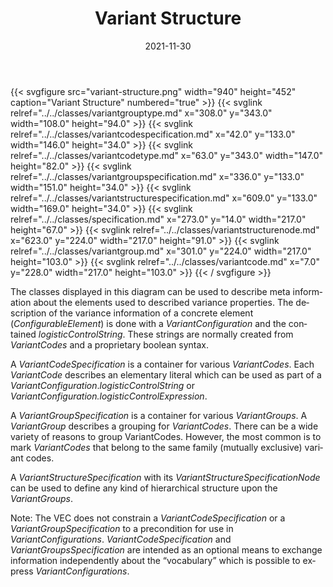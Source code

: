 ﻿---
title: Variant Structure
toc: false
type: specs
layout: diagram
date: "2021-11-30"
draft: false
specification: VEC
version: 2.0.0-rc1
documentType: "Recommendation"
elementType: Diagram
classes:
  - VariantGroupType
  - VariantCodeSpecification
  - VariantCodeType
  - VariantGroupSpecification
  - VariantStructureSpecification
  - Specification
  - VariantStructureNode
  - VariantGroup
  - VariantCode
menu:
  VEC-2.0.0-rc1:    
    parent: key-concepts
    identifier: key-concepts/variant-structure
    weight: 1001004 

# Prev/next pager order (if `docs_section_pager` enabled in `params.toml`)
weight: 1001004
---
{{< svgfigure src="variant-structure.png" width="940" height="452" caption="Variant Structure" numbered="true" >}}
  {{< svglink relref="../../classes/variantgrouptype.md" x="308.0" y="343.0" width="108.0" height="94.0" >}}
  {{< svglink relref="../../classes/variantcodespecification.md" x="42.0" y="133.0" width="146.0" height="34.0" >}}
  {{< svglink relref="../../classes/variantcodetype.md" x="63.0" y="343.0" width="147.0" height="82.0" >}}
  {{< svglink relref="../../classes/variantgroupspecification.md" x="336.0" y="133.0" width="151.0" height="34.0" >}}
  {{< svglink relref="../../classes/variantstructurespecification.md" x="609.0" y="133.0" width="169.0" height="34.0" >}}
  {{< svglink relref="../../classes/specification.md" x="273.0" y="14.0" width="217.0" height="67.0" >}}
  {{< svglink relref="../../classes/variantstructurenode.md" x="623.0" y="224.0" width="217.0" height="91.0" >}}
  {{< svglink relref="../../classes/variantgroup.md" x="301.0" y="224.0" width="217.0" height="103.0" >}}
  {{< svglink relref="../../classes/variantcode.md" x="7.0" y="228.0" width="217.0" height="103.0" >}}
{{< / svgfigure >}}
<p> <span lang="EN-GB">The classes displayed in this diagram can be used to describe meta information about the elements used to described variance properties. The description of the variance information of a concrete element (<i>ConfigurableElement</i>) is done with a <i>VariantConfiguration </i>and the contained <i>logisticControlString</i>. These strings are normally created from <i>VariantCodes</i> and a proprietary boolean syntax. </span>      </p>      <p> <span lang="EN-GB">A <i>VariantCodeSpecification</i> is a container for various <i>VariantCodes</i>. Each <i>VariantCode</i> describes an elementary literal which can be used as part of a <i>VariantConfiguration</i>.<i>logisticControlString</i> or <i>VariantConfiguration.logisticControlExpression</i>.</span>      </p>      <p> <span lang="EN-US">A <i>VariantGroupSpecification</i> is a container for various <i>VariantGroups</i>. A <i>VariantGroup</i> describes a grouping for <i>VariantCodes</i>. There can be a wide variety of reasons to group VariantCodes. However, the most common is to mark <i>VariantCodes</i> that belong to the same family (mutually exclusive) variant codes. </span>      </p>      <p> A <i>VariantStructureSpecification </i>with its <i>VariantStructureSpecificationNode</i> can be used to define any kind of hierarchical structure upon the <i>VariantGroups</i>.      </p>      <p> <span lang="EN-US">Note: The VEC does not constrain a <i>VariantCodeSpecification</i> or a <i>VariantGroup­Specification</i> to a precondition for use in <i>VariantConfigurations</i>. <i>VariantCodeSpecification</i> and <i>VariantGroupsSpecification</i> are intended as an optional means to exchange information independently about the &ldquo;vocabulary&rdquo; which is possible to express <i>VariantConfigurations</i></span><span lang="EN-GB">.</span>      </p>